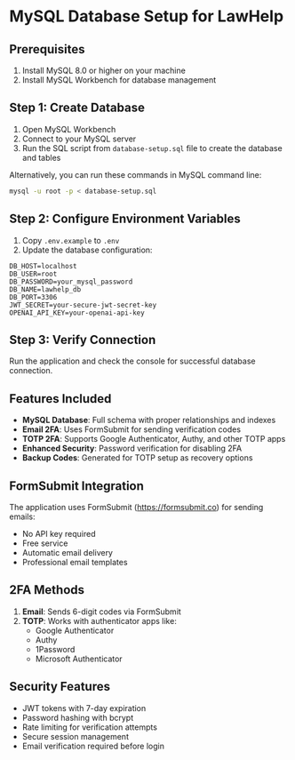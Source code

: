 # MySQL Database Setup for LawHelp

## Prerequisites
1. Install MySQL 8.0 or higher on your machine
2. Install MySQL Workbench for database management

## Step 1: Create Database
1. Open MySQL Workbench
2. Connect to your MySQL server
3. Run the SQL script from `database-setup.sql` file to create the database and tables

Alternatively, you can run these commands in MySQL command line:
```bash
mysql -u root -p < database-setup.sql
```

## Step 2: Configure Environment Variables
1. Copy `.env.example` to `.env`
2. Update the database configuration:
```env
DB_HOST=localhost
DB_USER=root
DB_PASSWORD=your_mysql_password
DB_NAME=lawhelp_db
DB_PORT=3306
JWT_SECRET=your-secure-jwt-secret-key
OPENAI_API_KEY=your-openai-api-key
```

## Step 3: Verify Connection
Run the application and check the console for successful database connection.

## Features Included
- **MySQL Database**: Full schema with proper relationships and indexes
- **Email 2FA**: Uses FormSubmit for sending verification codes
- **TOTP 2FA**: Supports Google Authenticator, Authy, and other TOTP apps
- **Enhanced Security**: Password verification for disabling 2FA
- **Backup Codes**: Generated for TOTP setup as recovery options

## FormSubmit Integration
The application uses FormSubmit (https://formsubmit.co) for sending emails:
- No API key required
- Free service
- Automatic email delivery
- Professional email templates

## 2FA Methods
1. **Email**: Sends 6-digit codes via FormSubmit
2. **TOTP**: Works with authenticator apps like:
   - Google Authenticator
   - Authy
   - 1Password
   - Microsoft Authenticator

## Security Features
- JWT tokens with 7-day expiration
- Password hashing with bcrypt
- Rate limiting for verification attempts
- Secure session management
- Email verification required before login
